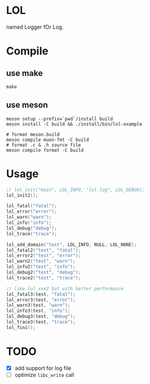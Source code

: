 # LOL
named Logger fOr Log.

# Compile

## use make

```shell
make
```

## use meson

```shell
meson setup --prefix=`pwd`/install build
meson install -C build && ./install/bin/lol-example

# format meson.build
meson compile muon-fmt -C build
# format .c & .h source file
meson compile format -C build
```

# Usage

```c
// lol_init("main", LOL_INFO, "lol.log", LOL_DEBUG);
lol_init2();

lol_fatal("fatal");
lol_error("error");
lol_warn("warn");
lol_info("info");
lol_debug("debug");
lol_trace("trace");

lol_add_domain("test", LOL_INFO, NULL, LOL_NONE);
lol_fatal2("test", "fatal");
lol_error2("test", "error");
lol_warn2("test", "warn");
lol_info2("test", "info");
lol_debug2("test", "debug");
lol_trace2("test", "trace");

// like lol_xxx2 but with better performance
lol_fatal3(test, "fatal");
lol_error3(test, "error");
lol_warn3(test, "warn");
lol_info3(test, "info");
lol_debug3(test, "debug");
lol_trace3(test, "trace");
lol_fini();
```

# TODO

- [x] add support for log file
- [ ] optimize `libc_write` call
